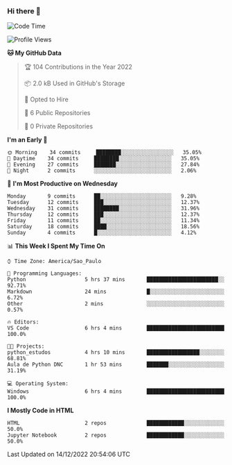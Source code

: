 ### Hi there 👋

<!--
**igabriel-gb/igabriel-gb** is a ✨ _special_ ✨ repository because its `README.md` (this file) appears on your GitHub profile.

Here are some ideas to get you started:

- 🔭 I’m currently working on ...
- 🌱 I’m currently learning ...
- 👯 I’m looking to collaborate on ...
- 🤔 I’m looking for help with ...
- 💬 Ask me about ...
- 📫 How to reach me: ...
- 😄 Pronouns: ...
- ⚡ Fun fact: ...
-->

<!--START_SECTION:waka-->
![Code Time](http://img.shields.io/badge/Code%20Time-71%20hrs%2055%20mins-blue)

![Profile Views](http://img.shields.io/badge/Profile%20Views-0-blue)

**🐱 My GitHub Data** 

> 🏆 104 Contributions in the Year 2022
 > 
> 📦 2.0 kB Used in GitHub's Storage 
 > 
> 💼 Opted to Hire
 > 
> 📜 6 Public Repositories 
 > 
> 🔑 0 Private Repositories  
 > 
**I'm an Early 🐤** 

```text
🌞 Morning    34 commits     ████████░░░░░░░░░░░░░░░░░   35.05% 
🌇 Daytime    34 commits     ████████░░░░░░░░░░░░░░░░░   35.05% 
🌃 Evening    27 commits     ███████░░░░░░░░░░░░░░░░░░   27.84% 
🌙 Night      2 commits      ░░░░░░░░░░░░░░░░░░░░░░░░░   2.06%

```
📅 **I'm Most Productive on Wednesday** 

```text
Monday       9 commits      ██░░░░░░░░░░░░░░░░░░░░░░░   9.28% 
Tuesday      12 commits     ███░░░░░░░░░░░░░░░░░░░░░░   12.37% 
Wednesday    31 commits     ████████░░░░░░░░░░░░░░░░░   31.96% 
Thursday     12 commits     ███░░░░░░░░░░░░░░░░░░░░░░   12.37% 
Friday       11 commits     ██░░░░░░░░░░░░░░░░░░░░░░░   11.34% 
Saturday     18 commits     ████░░░░░░░░░░░░░░░░░░░░░   18.56% 
Sunday       4 commits      █░░░░░░░░░░░░░░░░░░░░░░░░   4.12%

```


📊 **This Week I Spent My Time On** 

```text
⌚︎ Time Zone: America/Sao_Paulo

💬 Programming Languages: 
Python                   5 hrs 37 mins       ███████████████████████░░   92.71% 
Markdown                 24 mins             █░░░░░░░░░░░░░░░░░░░░░░░░   6.72% 
Other                    2 mins              ░░░░░░░░░░░░░░░░░░░░░░░░░   0.57%

🔥 Editors: 
VS Code                  6 hrs 4 mins        █████████████████████████   100.0%

🐱‍💻 Projects: 
python_estudos           4 hrs 10 mins       █████████████████░░░░░░░░   68.81% 
Aula de Python DNC       1 hr 53 mins        ███████░░░░░░░░░░░░░░░░░░   31.19%

💻 Operating System: 
Windows                  6 hrs 4 mins        █████████████████████████   100.0%

```

**I Mostly Code in HTML** 

```text
HTML                     2 repos             ████████████░░░░░░░░░░░░░   50.0% 
Jupyter Notebook         2 repos             ████████████░░░░░░░░░░░░░   50.0%

```



 Last Updated on 14/12/2022 20:54:06 UTC
<!--END_SECTION:waka-->
